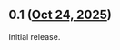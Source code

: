 ## 0.1 ([Oct 24, 2025](https://github.com/ramensoftware/windhawk-mods/blob/594dc5ab636039bf5beda825ba7c667d50413e4f/mods/classic-expand-buttons.wh.cpp))

Initial release.
